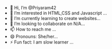 - 👋 Hi, I’m @Priyaram42
- 👀 I’m interested in HTML,CSS and Javascript ...
- 🌱 I’m currently learning to create websites...
- 💞️ I’m looking to collaborate on N/A...
- 📫 How to reach me ...
- 😄 Pronouns: She/her...
- ⚡ Fun fact: I am slow learner ...

<!---
Priyaram42/Priyaram42 is a ✨ special ✨ repository because its `README.md` (this file) appears on your GitHub profile.
You can click the Preview link to take a look at your changes.
--->
